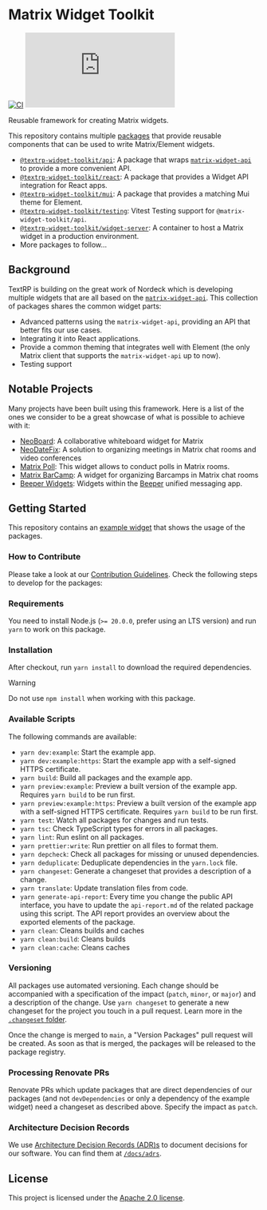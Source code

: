 # Matrix Widget Toolkit

[![CI](https://github.com/nordeck/matrix-widget-toolkit/actions/workflows/ci.yml/badge.svg)](https://github.com/nordeck/matrix-widget-toolkit/actions/workflows/ci.yml)
[![Matrix](https://img.shields.io/matrix/nordeck%3Amatrix.org)](https://matrix.to/#/#nordeck:matrix.org)

Reusable framework for creating Matrix widgets.

This repository contains multiple [packages](./packages) that provide reusable components that can be used to write Matrix/Element widgets.

- [`@textrp-widget-toolkit/api`](./packages/api): A package that wraps [`matrix-widget-api`](https://github.com/matrix-org/matrix-widget-api) to provide a more convenient API.
- [`@textrp-widget-toolkit/react`](./packages/react): A package that provides a Widget API integration for React apps.
- [`@textrp-widget-toolkit/mui`](./packages/mui): A package that provides a matching Mui theme for Element.
- [`@textrp-widget-toolkit/testing`](./packages/testing): Vitest Testing support for `@matrix-widget-toolkit/api`.
- [`@textrp-widget-toolkit/widget-server`](./containers/widget-server): A container to host a Matrix widget in a production environment.
- More packages to follow…

## Background
TextRP is building on the great work of Nordeck which is developing multiple widgets that are all based on the [`matrix-widget-api`](https://github.com/matrix-org/matrix-widget-api).
This collection of packages shares the common widget parts:

- Advanced patterns using the `matrix-widget-api`, providing an API that better fits our use cases.
- Integrating it into React applications.
- Provide a common theming that integrates well with Element (the only Matrix client that supports the `matrix-widget-api` up to now).
- Testing support

## Notable Projects

Many projects have been built using this framework. Here is a list of the ones we consider to be a great showcase of what is possible to achieve with it:

- [NeoBoard](https://github.com/nordeck/matrix-neoboard): A collaborative whiteboard widget for Matrix
- [NeoDateFix](https://github.com/nordeck/matrix-meetings): A solution to organizing meetings in Matrix chat rooms and video conferences
- [Matrix Poll](https://github.com/nordeck/matrix-poll): This widget allows to conduct polls in Matrix rooms.
- [Matrix BarCamp](https://github.com/nordeck/matrix-barcamp): A widget for organizing Barcamps in Matrix chat rooms
- [Beeper Widgets](https://blog.beeper.com/2023/08/22/build-widgets-with-beeper/): Widgets within the [Beeper](https://www.beeper.com/) unified messaging app.

## Getting Started

This repository contains an [example widget](./example-widget-mui) that shows the usage of the packages.

### How to Contribute

Please take a look at our [Contribution Guidelines](https://github.com/nordeck/.github/blob/main/docs/CONTRIBUTING.md).
Check the following steps to develop for the packages:

### Requirements

You need to install Node.js (`>= 20.0.0`, prefer using an LTS version) and run
`yarn` to work on this package.

### Installation

After checkout, run `yarn install` to download the required dependencies.

> [!WARNING]
> Do not use `npm install` when working with this package.

### Available Scripts

The following commands are available:

- `yarn dev:example`: Start the example app.
- `yarn dev:example:https`: Start the example app with a self-signed HTTPS certificate.
- `yarn build`: Build all packages and the example app.
- `yarn preview:example`: Preview a built version of the example app. Requires `yarn build` to be run first.
- `yarn preview:example:https`: Preview a built version of the example app with a self-signed HTTPS certificate. Requires `yarn build` to be run first.
- `yarn test`: Watch all packages for changes and run tests.
- `yarn tsc`: Check TypeScript types for errors in all packages.
- `yarn lint`: Run eslint on all packages.
- `yarn prettier:write`: Run prettier on all files to format them.
- `yarn depcheck`: Check all packages for missing or unused dependencies.
- `yarn deduplicate`: Deduplicate dependencies in the `yarn.lock` file.
- `yarn changeset`: Generate a changeset that provides a description of a
  change.
- `yarn translate`: Update translation files from code.
- `yarn generate-api-report`: Every time you change the public API interface,
  you have to update the `api-report.md` of the related package using this
  script. The API report provides an overview about the exported elements of
  the package.
- `yarn clean`: Cleans builds and caches
- `yarn clean:build`: Cleans builds
- `yarn clean:cache`: Cleans caches

### Versioning

All packages use automated versioning.
Each change should be accompanied with a specification of the impact (`patch`, `minor`, or `major`) and a description of the change.
Use `yarn changeset` to generate a new changeset for the project you touch in a pull request.
Learn more in the [`.changeset` folder](./.changeset).

Once the change is merged to `main`, a "Version Packages" pull request will be created.
As soon as that is merged, the packages will be released to the package registry.

### Processing Renovate PRs

Renovate PRs which update packages that are direct dependencies of our packages (and not `devDependencies` or only a dependency of the example widget) need a changeset as described above.
Specify the impact as `patch`.

### Architecture Decision Records

We use [Architecture Decision Records (ADR)s](./docs/adrs/adr001-use-adrs-to-document-decisions.md) to document decisions for our software.
You can find them at [`/docs/adrs`](./docs/adrs/).

## License

This project is licensed under the [Apache 2.0 license](./LICENSE).
